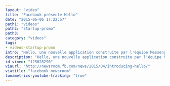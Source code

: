 ```yaml
---
layout: "video"
title: "Facebook présente Hello"
date: "2015-06-06 17:22:57"
path1: "videos"
path2: "startup-promo"
path3:
category: "videos"
tags:
- videos-startup-promo
intro: "Hello, une nouvelle application construite par l'équipe Messenger. Connectée avec Facebook, cette app montre les infos des personnes qui vous appellent, même si vous ne disposez pas de leur numéro dans votre répertoire."
description: "Hello, une nouvelle application construite par l'équipe Messenger de Facebook."
id-vimeo: "125628290"
viaurl: "http://newsroom.fb.com/news/2015/04/introducing-hello/"
viatitle: "facebook newsroom"
lunametrics-youtube-tracking: "true"
---
```

